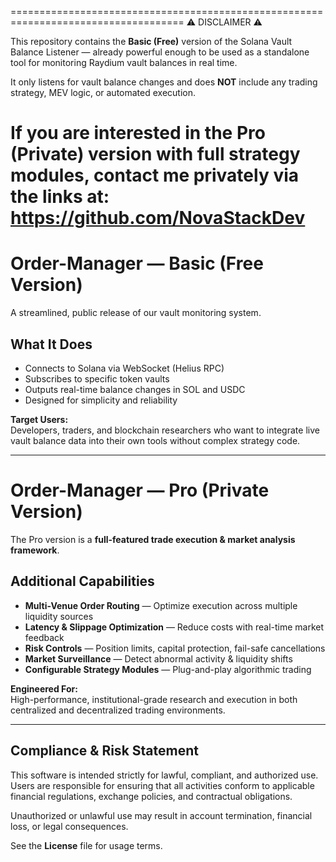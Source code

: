 ====================================================================================
⚠ DISCLAIMER ⚠

This repository contains the **Basic (Free)** version of the Solana Vault Balance
Listener — already powerful enough to be used as a standalone tool for monitoring
Raydium vault balances in real time.

It only listens for vault balance changes and does **NOT** include any trading
strategy, MEV logic, or automated execution.

If you are interested in the **Pro (Private)** version with full strategy modules,
contact me privately via the links at:
    https://github.com/NovaStackDev
====================================================================================


# Order-Manager — Basic (Free Version)
A streamlined, public release of our vault monitoring system.

## What It Does
- Connects to Solana via WebSocket (Helius RPC)
- Subscribes to specific token vaults
- Outputs real-time balance changes in SOL and USDC
- Designed for simplicity and reliability

**Target Users:**  
Developers, traders, and blockchain researchers who want to integrate live vault balance data into their own tools without complex strategy code.

---

# Order-Manager — Pro (Private Version)
The Pro version is a **full-featured trade execution & market analysis framework**.

## Additional Capabilities
- **Multi-Venue Order Routing** — Optimize execution across multiple liquidity sources
- **Latency & Slippage Optimization** — Reduce costs with real-time market feedback
- **Risk Controls** — Position limits, capital protection, fail-safe cancellations
- **Market Surveillance** — Detect abnormal activity & liquidity shifts
- **Configurable Strategy Modules** — Plug-and-play algorithmic trading

**Engineered For:**  
High-performance, institutional-grade research and execution in both centralized and decentralized trading environments.

---

## Compliance & Risk Statement
This software is intended strictly for lawful, compliant, and authorized use.
Users are responsible for ensuring that all activities conform to applicable
financial regulations, exchange policies, and contractual obligations.

Unauthorized or unlawful use may result in account termination, financial loss,
or legal consequences.

See the **License** file for usage terms.
